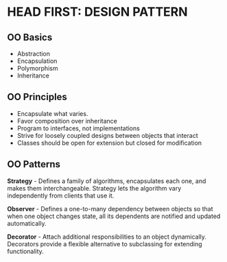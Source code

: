 # HEAD FIRST: DESIGN PATTERN

## OO Basics

- Abstraction
- Encapsulation
- Polymorphism
- Inheritance

## OO Principles

- Encapsulate what varies.
- Favor composition over inheritance
- Program to interfaces, not implementations
- Strive for loosely coupled designs between objects that interact
- Classes should be open for extension but closed for modification

## OO Patterns

**Strategy** - Defines a family of algorithms, encapsulates each one,
and makes them interchangeable.
Strategy lets the algorithm vary independently from clients that use it.

**Observer** - Defines a one-to-many dependency between objects
so that when one object changes state, all its dependents are
notified and updated automatically.

**Decorator** - Attach additional responsibilities to an object dynamically.
Decorators provide a flexible alternative to subclassing for extending functionality.
